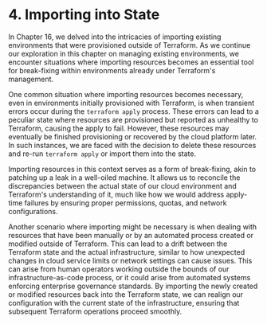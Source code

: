 # 4. Importing into State

In Chapter 16, we delved into the intricacies of importing existing environments that were provisioned outside of Terraform. As we continue our exploration in this chapter on managing existing environments, we encounter situations where importing resources becomes an essential tool for break-fixing within environments already under Terraform's management.

One common situation where importing resources becomes necessary, even in environments initially provisioned with Terraform, is when transient errors occur during the `terraform apply` process. These errors can lead to a peculiar state where resources are provisioned but reported as unhealthy to Terraform, causing the apply to fail. However, these resources may eventually be finished provisioning or recovered by the cloud platform later. In such instances, we are faced with the decision to delete these resources and re-run `terraform apply` or import them into the state.

Importing resources in this context serves as a form of break-fixing, akin to patching up a leak in a well-oiled machine. It allows us to reconcile the discrepancies between the actual state of our cloud environment and Terraform's understanding of it, much like how we would address apply-time failures by ensuring proper permissions, quotas, and network configurations.

Another scenario where importing might be necessary is when dealing with resources that have been manually or by an automated process created or modified outside of Terraform. This can lead to a drift between the Terraform state and the actual infrastructure, similar to how unexpected changes in cloud service limits or network settings can cause issues. This can arise from human operators working outside the bounds of our infrastructure-as-code process, or it could arise from automated systems enforcing enterprise governance standards. By importing the newly created or modified resources back into the Terraform state, we can realign our configuration with the current state of the infrastructure, ensuring that subsequent Terraform operations proceed smoothly.